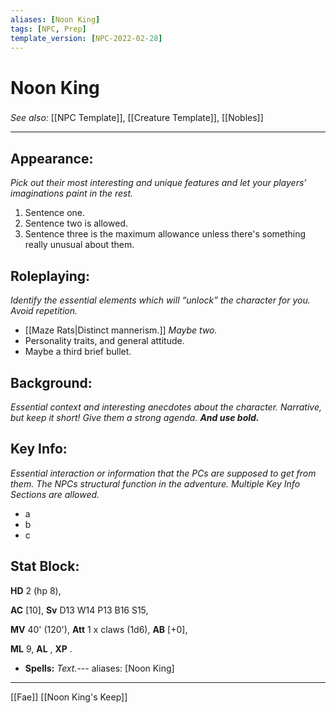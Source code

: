 ```yaml
---
aliases: [Noon King]
tags: [NPC, Prep]
template_version: [NPC-2022-02-28]
---
```

# Noon King
###
*See also:* [[NPC Template]], [[Creature Template]], [[Nobles]]
___
## **Appearance**: 
*Pick out their most interesting and unique features and let your players’ imaginations paint in the rest.*
1. Sentence one.
2. Sentence two is allowed.
3. Sentence three is the maximum allowance unless there's something really unusual about them. 

## **Roleplaying**: 
*Identify the essential elements which will “unlock” the character for you. Avoid repetition.*
- [[Maze Rats|Distinct mannerism.]] *Maybe two.*
- Personality traits, and general attitude.
- Maybe a third brief bullet.

## **Background**: 
*Essential context and interesting anecdotes about the character. Narrative, but keep it short! Give them a strong agenda. **And use bold.***

## **Key Info**:
*Essential interaction or information that the PCs are supposed to get from them. The NPCs structural function in the adventure. Multiple Key Info Sections are allowed.*
- a
- b
- c

## **Stat Block**: 

**HD** 2 (hp 8),

**AC** [10], 
**Sv** D13 W14 P13 B16 S15, 

**MV** 40' (120'),
**Att** 1 x claws (1d6), **AB** [+0],

**ML** 9, **AL** , **XP** .

- **Spells:** *Text.*---
aliases: [Noon King]
---

[[Fae]]
[[Noon King's Keep]]